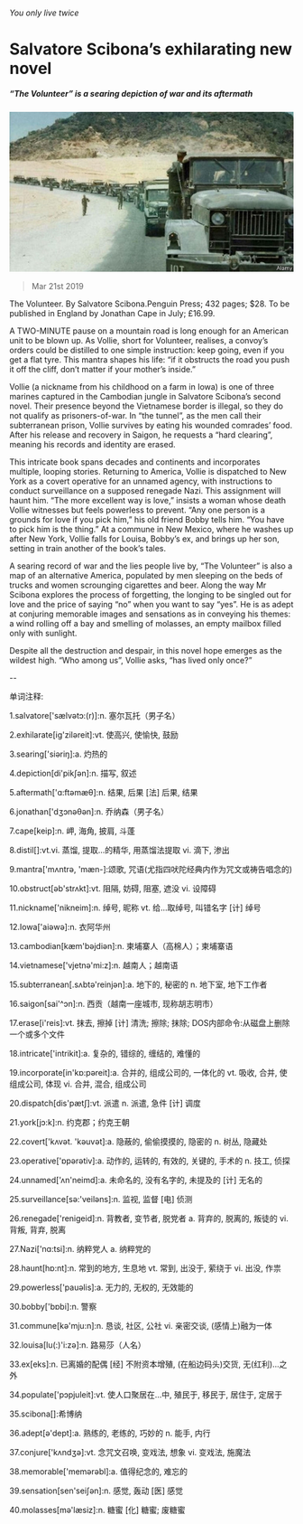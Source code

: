 ###### You only live twice

# Salvatore Scibona’s exhilarating new novel 

##### “The Volunteer” is a searing depiction of war and its aftermath 

![image](images/20190323_bkp502.jpg) 

> Mar 21st 2019 

The Volunteer. By Salvatore Scibona.Penguin Press; 432 pages; $28. To be published in England by Jonathan Cape in July; £16.99. 

A TWO-MINUTE pause on a mountain road is long enough for an American unit to be blown up. As Vollie, short for Volunteer, realises, a convoy’s orders could be distilled to one simple instruction: keep going, even if you get a flat tyre. This mantra shapes his life: “if it obstructs the road you push it off the cliff, don’t matter if your mother’s inside.” 

Vollie (a nickname from his childhood on a farm in Iowa) is one of three marines captured in the Cambodian jungle in Salvatore Scibona’s second novel. Their presence beyond the Vietnamese border is illegal, so they do not qualify as prisoners-of-war. In “the tunnel”, as the men call their subterranean prison, Vollie survives by eating his wounded comrades’ food. After his release and recovery in Saigon, he requests a “hard clearing”, meaning his records and identity are erased. 

This intricate book spans decades and continents and incorporates multiple, looping stories. Returning to America, Vollie is dispatched to New York as a covert operative for an unnamed agency, with instructions to conduct surveillance on a supposed renegade Nazi. This assignment will haunt him. “The more excellent way is love,” insists a woman whose death Vollie witnesses but feels powerless to prevent. “Any one person is a grounds for love if you pick him,” his old friend Bobby tells him. “You have to pick him is the thing.” At a commune in New Mexico, where he washes up after New York, Vollie falls for Louisa, Bobby’s ex, and brings up her son, setting in train another of the book’s tales. 

A searing record of war and the lies people live by, “The Volunteer” is also a map of an alternative America, populated by men sleeping on the beds of trucks and women scrounging cigarettes and beer. Along the way Mr Scibona explores the process of forgetting, the longing to be singled out for love and the price of saying “no” when you want to say “yes”. He is as adept at conjuring memorable images and sensations as in conveying his themes: a wind rolling off a bay and smelling of molasses, an empty mailbox filled only with sunlight. 

Despite all the destruction and despair, in this novel hope emerges as the wildest high. “Who among us”, Vollie asks, “has lived only once?” 

-- 

 单词注释:

1.salvatore['sælvәtɔ:(r)]:n. 塞尔瓦托（男子名） 

2.exhilarate[ig'zilәreit]:vt. 使高兴, 使愉快, 鼓励 

3.searing['siәriŋ]:a. 灼热的 

4.depiction[di'pikʃәn]:n. 描写, 叙述 

5.aftermath['ɑ:ftәmæθ]:n. 结果, 后果 [法] 后果, 结果 

6.jonathan['dʒɔnәθәn]:n. 乔纳森（男子名） 

7.cape[keip]:n. 岬, 海角, 披肩, 斗蓬 

8.distil[]:vt.vi. 蒸馏, 提取...的精华, 用蒸馏法提取 vi. 滴下, 渗出 

9.mantra['mʌntrә, 'mæn-]:颂歌, 咒语(尤指四吠陀经典内作为咒文或祷告唱念的) 

10.obstruct[әb'strʌkt]:vt. 阻隔, 妨碍, 阻塞, 遮没 vi. 设障碍 

11.nickname['nikneim]:n. 绰号, 昵称 vt. 给...取绰号, 叫错名字 [计] 绰号 

12.Iowa['aiәwә]:n. 衣阿华州 

13.cambodian[kæm'bәjdiәn]:n. 柬埔寨人（高棉人）；柬埔寨语 

14.vietnamese['vjetnә'mi:z]:n. 越南人；越南语 

15.subterranean[.sʌbtә'reinjәn]:a. 地下的, 秘密的 n. 地下室, 地下工作者 

16.saigon[sai'^ɔn]:n. 西贡（越南一座城市, 现称胡志明市） 

17.erase[i'reis]:vt. 抹去, 擦掉 [计] 清洗; 擦除; 抹除; DOS内部命令:从磁盘上删除一个或多个文件 

18.intricate['intrikit]:a. 复杂的, 错综的, 缠结的, 难懂的 

19.incorporate[in'kɒ:pәreit]:a. 合并的, 组成公司的, 一体化的 vt. 吸收, 合并, 使组成公司, 体现 vi. 合并, 混合, 组成公司 

20.dispatch[dis'pætʃ]:vt. 派遣 n. 派遣, 急件 [计] 调度 

21.york[jɔ:k]:n. 约克郡；约克王朝 

22.covert['kʌvәt. 'kәuvәt]:a. 隐蔽的, 偷偷摸摸的, 隐密的 n. 树丛, 隐藏处 

23.operative['ɒpәrәtiv]:a. 动作的, 运转的, 有效的, 关键的, 手术的 n. 技工, 侦探 

24.unnamed['ʌn'neimd]:a. 未命名的, 没有名字的, 未提及的 [计] 无名的 

25.surveillance[sә:'veilәns]:n. 监视, 监督 [电] 侦测 

26.renegade['renigeid]:n. 背教者, 变节者, 脱党者 a. 背弃的, 脱离的, 叛徒的 vi. 背叛, 背弃, 脱离 

27.Nazi['nɑ:tsi]:n. 纳粹党人 a. 纳粹党的 

28.haunt[hɒ:nt]:n. 常到的地方, 生息地 vt. 常到, 出没于, 萦绕于 vi. 出没, 作祟 

29.powerless['pauәlis]:a. 无力的, 无权的, 无效能的 

30.bobby['bɒbi]:n. 警察 

31.commune[kә'mju:n]:n. 恳谈, 社区, 公社 vi. 亲密交谈, (感情上)融为一体 

32.louisa[lu(:)'i:zә]:n. 路易莎（人名） 

33.ex[eks]:n. 已离婚的配偶 [经] 不附资本增殖, (在船边码头)交货, 无(红利)...之外 

34.populate['pɔpjuleit]:vt. 使人口聚居在...中, 殖民于, 移民于, 居住于, 定居于 

35.scibona[]:希博纳 

36.adept[ә'dept]:a. 熟练的, 老练的, 巧妙的 n. 能手, 内行 

37.conjure['kʌndʒә]:vt. 念咒文召唤, 变戏法, 想象 vi. 变戏法, 施魔法 

38.memorable['memәrәbl]:a. 值得纪念的, 难忘的 

39.sensation[sen'seiʃәn]:n. 感觉, 轰动 [医] 感觉 

40.molasses[mә'læsiz]:n. 糖蜜 [化] 糖蜜; 废糖蜜 

